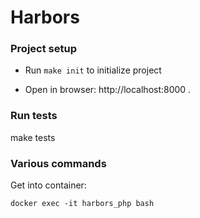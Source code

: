 # Harbors

### Project setup

* Run `make init` to initialize project

* Open in browser: http://localhost:8000 .

### Run tests

make tests

### Various commands

Get into container:

`docker exec -it harbors_php bash`
